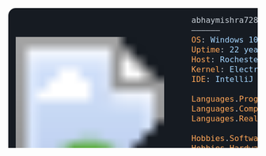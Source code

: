 <?xml version="1.0" encoding="utf-8"?>
<svg xmlns="http://www.w3.org/2000/svg" font-family="Andale Mono,AndaleMono,Consolas,monospace" width="975px" height="550px" font-size="16px">
<style>
  .keyColor {fill: #ffa657;}
  .valueColor {fill: #a5d6ff;}
  .addColor {fill: #3fb950;}
  .delColor {fill: #f85149;}
  .commentColor {fill: #8b949e;}
  text, tspan {white-space: pre;}
</style>

<rect width="970px" height="530px" fill="#161b22" rx="15"/>

<!-- Replace ASCII art with the image -->
<image href="img.png" x="15" y="30" width="300px" height="400px"/>

<text x="370" y="30" fill="#c9d1d9">
  <tspan x="370" y="30">abhaymishra7286@gmail.com</tspan>
  <tspan x="370" y="50">——————</tspan>
  <tspan x="370" y="70" class="keyColor">OS</tspan>: <tspan class="valueColor">Windows 10, iOS</tspan>
  <tspan x="370" y="90" class="keyColor">Uptime</tspan>: <tspan class="valueColor">22 years, 3 months, 14 days</tspan>
  <tspan x="370" y="110" class="keyColor">Host</tspan>: <tspan class="valueColor">Rochester Institute of Technology</tspan><tspan class="commentColor"> #RIT</tspan>
  <tspan x="370" y="130" class="keyColor">Kernel</tspan>: <tspan class="valueColor">Electrical and Computer Engineering Technology</tspan><tspan class="commentColor"> #CPET</tspan>
  <tspan x="370" y="150" class="keyColor">IDE</tspan>: <tspan class="valueColor">IntelliJ IDEA 2021.2.1, VSCode 1.64.0</tspan>
  <tspan x="370" y="190" class="keyColor">Languages</tspan>.<tspan class="keyColor">Programming</tspan>: <tspan class="valueColor">Java, Python, C++, JavaScript</tspan>
  <tspan x="370" y="210" class="keyColor">Languages</tspan>.<tspan class="keyColor">Computer</tspan>: <tspan class="valueColor">HTML, CSS, JSON, XML, LaTeX, YAML, Markdown</tspan>
  <tspan x="370" y="230" class="keyColor">Languages</tspan>.<tspan class="keyColor">Real</tspan>: <tspan class="valueColor">English, Spanish</tspan>
  <tspan x="370" y="270" class="keyColor">Hobbies</tspan>.<tspan class="keyColor">Software</tspan>: <tspan class="valueColor">Minecraft Modding, iOS Jailbreaking</tspan>
  <tspan x="370" y="290" class="keyColor">Hobbies</tspan>.<tspan class="keyColor">Hardware</tspan>: <tspan class="valueColor">Overclocking, Undervolting</tspan>
  <tspan x="370" y="330" class="keyColor">Contact</tspan>:
  <tspan x="370" y="350">——————</tspan>
  <tspan x="370" y="370" class="keyColor">Email</tspan>: <tspan class="valueColor">abhaymishra7286@gmail.com</tspan>
  <tspan x="370" y="390" class="keyColor">LinkedIn</tspan>: <tspan class="valueColor">abhay~mishra</tspan>
  <tspan x="370" y="410" class="keyColor">Discord</tspan>: <tspan class="valueColor">abhay6rant</tspan>
  <tspan x="370" y="450" class="keyColor">GitHub Stats</tspan>:
  <tspan x="370" y="470">——————</tspan>
  <tspan x="370" y="490" class="keyColor">Repos</tspan>: <tspan class="valueColor">94</tspan> {<tspan class="keyColor">Contributed</tspan>: <tspan class="valueColor">132</tspan>}  | <tspan class="keyColor">Commits</tspan>: <tspan class="valueColor">2,057</tspan> | <tspan class="keyColor">Stars</tspan>: <tspan class="valueColor">265</tspan>
  <tspan x="370" y="510" class="keyColor">Followers</tspan>: <tspan class="valueColor">118 </tspan>| <tspan class="keyColor">Lines of Code</tspan>: <tspan class="valueColor">440,829</tspan> (<tspan class="addColor">514,390++</tspan>, <tspan class="delColor">73,561--</tspan>)
  <tspan x="370" y="530" class="keyColor">GitHub</tspan>: <tspan class="valueColor">github.com/Abhay7286</tspan>
</text>

</svg>
